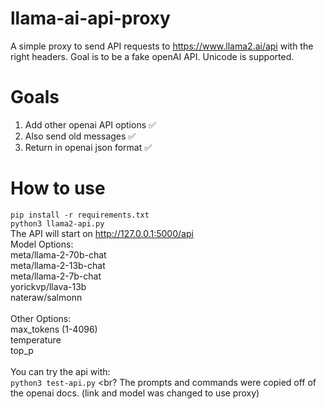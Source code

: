 # llama-ai-api-proxy
A simple proxy to send API requests to https://www.llama2.ai/api with the right headers. Goal is to be a fake openAI API. Unicode is supported.<br>
# Goals
1. Add other openai API options ✅<br>
2. Also send old messages ✅<br>
3. Return in openai json format ✅<br>
# How to use
```pip install -r requirements.txt``` <br>
```python3 llama2-api.py``` <br>
The API will start on http://127.0.0.1:5000/api <br>
Model Options:<br>
meta/llama-2-70b-chat<br>
meta/llama-2-13b-chat<br>
meta/llama-2-7b-chat<br>
yorickvp/llava-13b<br>
nateraw/salmonn<br>
<br>
Other Options:<br>
max_tokens (1-4096)<br>
temperature<br>
top_p<br>
<br>
You can try the api with:<br>
```python3 test-api.py``` <br?
The prompts and commands were copied off of the openai docs. (link and model was changed to use proxy)

